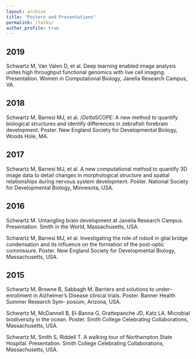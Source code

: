 ```yaml
---
layout: archive
title: "Posters and Presentations"
permalink: /talks/
author_profile: true
---
```


## 2019

Schwartz M, Van Valen D, et al. Deep learning enabled image analysis unites high throughput functional genomics with live cell imaging. Presentation. Women in Computational Biology, Janelia Research Campus, VA.

## 2018

Schwartz M, Barresi MJ, et al. $/Delta$SCOPE: A new method to quantify biological structures and identify differences in zebrafish forebrain development. Poster. New England Society for Developmental Biology, Woods Hole, MA.

## 2017

Schwartz M, Barresi MJ, et al. A new computational method to quantify 3D image data to detail changes in morphological structure and spatial relationships during nervous system development. Poster. National Society for Developmental Biology, Minnesota, USA.

## 2016

Schwartz M. Untangling brain development at Janelia Research Campus. Presentation. Smith in the World, Massachusetts, USA.

Schwartz M, Barresi MJ, et al. Investigating the role of robo4 in glial bridge condensation and its influence on the formation of the post-optic commissure. Poster. New England Society for Developmental Biology, Massachusetts, USA.

## 2015

Schwartz M, Browne B, Sabbagh M. Barriers and solutions to under-enrollment in Alzheimer’s Disease clinical trials. Poster. Banner Health Summer Research Sym- posium, Arizona, USA.

Schwartz M, McDannell B, El-Banna G, Grattepanche JD, Katz LA. Microbial biodiversity in the ocean. Poster. Smith College Celebrating Collaborations, Massachusetts, USA.

Schwartz M, Smith S, Riddell T. A walking tour of Northampton State Hospital. Presentation. Smith College Celebrating Collaborations, Massachusetts, USA.